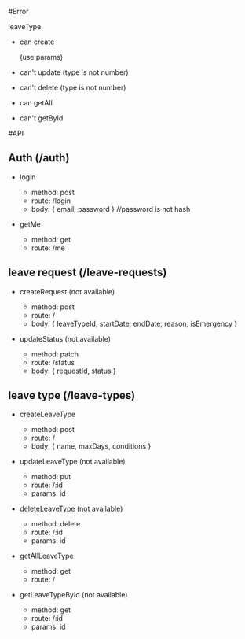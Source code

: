 #Error

leaveType
- can create 

    (use params)
- can't update (type is not number)
- can't delete (type is not number)
- can getAll
- can't getById

#API
## Auth (/auth)
- login
    - method: post
    - route: /login
    - body: { email, password } //password is not hash

- getMe
    - method: get
    - route: /me

## leave request (/leave-requests)
- createRequest (not available)
    - method: post
    - route: /
    - body: { leaveTypeId, startDate, endDate, reason, isEmergency }

- updateStatus (not available)
    - method: patch
    - route: /status
    - body: { requestId, status }

## leave type (/leave-types)
- createLeaveType
    - method: post
    - route: /
    - body: { name, maxDays, conditions }

- updateLeaveType (not available)
    - method: put
    - route: /:id
    - params: id

- deleteLeaveType (not available)
    - method: delete
    - route: /:id
    - params: id

- getAllLeaveType
    - method: get
    - route: /

- getLeaveTypeById (not available)
    - method: get
    - route: /:id
    - params: id  